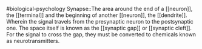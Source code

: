 #biological-psychology 
Synapse::The area around the end of a [[neuron]], the [[terminal]] and the beginning of another [[neuron]], the [[dendrite]]. Wherein the signal travels from the presynaptic neuron to the postsynaptic one. The space itself is known as the [[synaptic gap]] or [[synaptic cleft]]. For the signal to cross the gap, they must be converted to chemicals known as neurotransmitters.